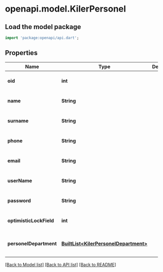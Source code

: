 # openapi.model.KilerPersonel

## Load the model package
```dart
import 'package:openapi/api.dart';
```

## Properties
Name | Type | Description | Notes
------------ | ------------- | ------------- | -------------
**oid** | **int** |  | [optional] [default to null]
**name** | **String** |  | [optional] [default to null]
**surname** | **String** |  | [optional] [default to null]
**phone** | **String** |  | [optional] [default to null]
**email** | **String** |  | [optional] [default to null]
**userName** | **String** |  | [optional] [default to null]
**password** | **String** |  | [optional] [default to null]
**optimisticLockField** | **int** |  | [optional] [default to null]
**personelDepartment** | [**BuiltList&lt;KilerPersonelDepartment&gt;**](KilerPersonelDepartment.md) |  | [optional] [default to const []]

[[Back to Model list]](../README.md#documentation-for-models) [[Back to API list]](../README.md#documentation-for-api-endpoints) [[Back to README]](../README.md)



